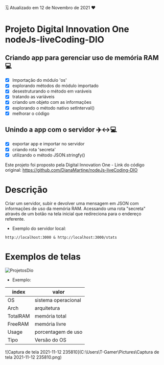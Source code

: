 # 

:spiral_calendar: Atualizado em 12 de Novembro de 2021 :heart:



# Projeto Digital Innovation One nodeJs-liveCoding-DIO 
## Criando app para gerenciar uso de memória RAM 💻

- [x]  Importação do módulo 'os'
  - [x]  explorando métodos do módulo importado
  - [x]  desestruturando o método em varáveis
  - [x]  tratando as variáveis
  - [x]  criando um objeto com as informações
  - [x]  explorando o método nativo setInterval()
  - [x]  melhorar o código

## Unindo a app com o servidor ✈️↔💻

- [x]  exportar app e importar no servidor
  - [x]  criando rota 'secreta'
  - [x]  utilizando o método JSON.stringfy()

Este projeto foi proposto pela Digital Innovation One - Link do código original: https://github.com/DianaMartine/nodeJs-liveCoding-DIO

# Descrição
Criar um servidor, subir e devolver uma mensagem em JSON com informações de uso da memória RAM. Acessando uma rota "secreta" através de um botão na tela inicial que redireciona para o endereço referente.

* Exemplo do servidor local:

```
http://localhost:3000 & http://localhost:3000/stats
```

# Exemplos de telas

![ProjetosDio](C:\Users\T-Gamer\Pictures\ProjetosDio.gif)

* Exemplo:

| index    | valor               |
| -------- | ------------------- |
| OS       | sistema operacional |
| Arch     | arquitetura         |
| TotalRAM | memória total       |
| FreeRAM  | memória livre       |
| Usage    | porcentagem de uso  |
| Tipo     | Versão do OS        |

![Captura de tela 2021-11-12 235810](C:\Users\T-Gamer\Pictures\Captura de tela 2021-11-12 235810.png)

